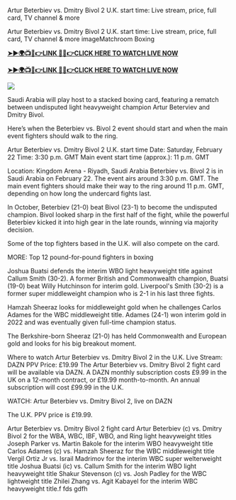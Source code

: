 Artur Beterbiev vs. Dmitry Bivol 2 U.K. start time: Live stream, price, full card, TV channel & more

Artur Beterbiev vs. Dmitry Bivol 2 U.K. start time: Live stream, price, full card, TV channel & more imageMatchroom Boxing


**[➤►🌍📺📱👉LINK 🔴✅👉CLICK HERE TO WATCH LIVE NOW](https://gamecdx.top/url/c25a8)**

**[➤►🌍📺📱👉LINK 🔴✅👉CLICK HERE TO WATCH LIVE NOW](https://gamecdx.top/url/c25a8)**

[![](https://blogger.googleusercontent.com/img/b/R29vZ2xl/AVvXsEglVcqTM2aBaq42q23oWZFqorZNra3E6fZ80DBdMLXnzaYK96Uwn9_kB21KlzNX7p9_59eJRuBHhVnA6qmc5cpV9iczmj2YVl3XettG127ehyphenhyphen365VgaAPRymdnWBzW6arsjYoHdDK_vz-dECj3vF4cG8vCHWnc1JA-HlZJB75x_gP2UeISK5o365j9L10Q/w520-h293/boxing%20main.gif)](https://gamecdx.top/url/c25a8)


Saudi Arabia will play host to a stacked boxing card, featuring a rematch between undisputed light heavyweight champion Artur Beterviev and Dmitry Bivol.

Here’s when the Beterbiev vs. Bivol 2 event should start and when the main event fighters should walk to the ring.

Artur Beterbiev vs. Dmitry Bivol 2 U.K. start time
Date: Saturday, February 22
Time: 3:30 p.m. GMT
Main event start time (approx.): 11 p.m. GMT

Location: Kingdom Arena - Riyadh, Saudi Arabia
Beterbiev vs. Bivol 2 is in Saudi Arabia on February 22. The event airs around 3:30 p.m. GMT. The main event fighters should make their way to the ring around 11 p.m. GMT, depending on how long the undercard fights last.

In October, Beterbiev (21-0) beat Bivol (23-1) to become the undisputed champion. Bivol looked sharp in the first half of the fight, while the powerful Beterbiev kicked it into high gear in the late rounds, winning via majority decision.

Some of the top fighters based in the U.K. will also compete on the card.

MORE: Top 12 pound-for-pound fighters in boxing

Joshua Buatsi defends the interim WBO light heavyweight title against Callum Smith (30-2). A former British and Commonwealth champion, Buatsi (19-0) beat Willy Hutchinson for interim gold. Liverpool's Smith (30-2) is a former super middleweight champion who is 2-1 in his last three fights.

Hamzah Sheeraz looks for middleweight gold when he challenges Carlos Adames for the WBC middleweight title. Adames (24-1) won interim gold in 2022 and was eventually given full-time champion status.

The Berkshire-born Sheeraz (21-0) has held Commonwealth and European gold and looks for his big breakout moment.

Where to watch Artur Beterbiev vs. Dmitry Bivol 2 in the U.K.
Live Stream: DAZN
PPV Price: £19.99
The Artur Beterbiev vs. Dmitry Bivol 2 fight card will be available via DAZN. A DAZN monthly subscription costs £9.99 in the UK on a 12-month contract, or £19.99 month-to-month. An annual subscription will cost £99.99 in the U.K.

WATCH: Artur Beterbiev vs. Dmitry Bivol 2, live on DAZN

The U.K. PPV price is £19.99.

Artur Beterbiev vs. Dmitry Bivol 2 fight card
Artur Beterbiev (c) vs. Dmitry Bivol 2 for the WBA, WBC, IBF, WBO, and Ring light heavyweight titles
Joseph Parker vs. Martin Bakole for the interim WBO heavyweight title
Carlos Adames (c) vs. Hamzah Sheeraz for the WBC middleweight title
Vergil Ortiz Jr vs. Israil Madrimov for the interim WBC super welterweight title
Joshua Buatsi (ic) vs. Callum Smith for the interim WBO light heavyweight title
Shakur Stevenson (c) vs. Josh Padley for the WBC lightweight title
Zhilei Zhang vs. Agit Kabayel for the interim WBC heavyweight title.f fds gdfh
